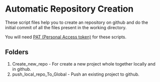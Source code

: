 # Automatic Repository Creation

These script files help you to create an repository on github and do the initial commit of all the files present in the working directory.

You will need [PAT (Personal Access token)](https://help.github.com/en/articles/creating-a-personal-access-token-for-the-command-line) for these scripts.



## Folders

1. Create_new_repo - For create a new project whole together locally and in github.
2. push_local_repo_To_Global - Push an existing project to github.
